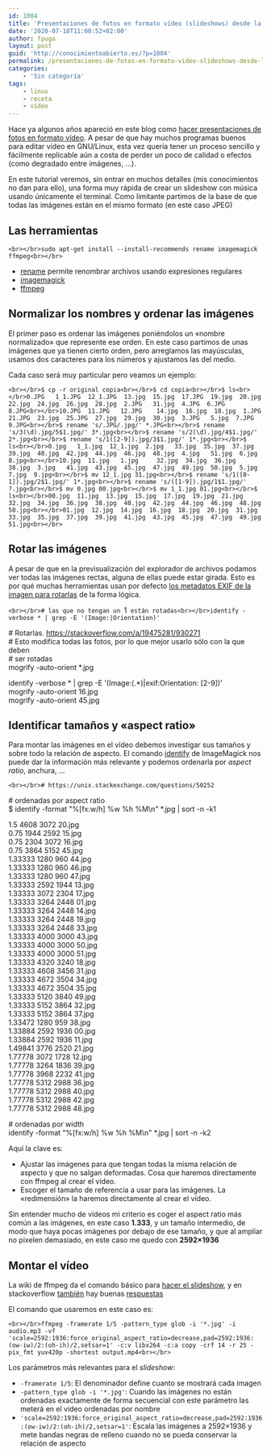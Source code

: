 ```yaml
---
id: 1004
title: 'Presentaciones de fotos en formato vídeo (slideshows) desde la línea de comandos'
date: '2020-07-18T11:00:52+02:00'
author: fpuga
layout: post
guid: 'http://conocimientoabierto.es/?p=1004'
permalink: /presentaciones-de-fotos-en-formato-video-slideshows-desde-la-linea-de-comandos/1004/
categories:
    - 'Sin categoría'
tags:
    - linux
    - receta
    - vídeo
---
```


Hace ya algunos años apareció en este blog como [hacer presentaciones de fotos en formato vídeo](http://conocimientoabierto.es/hacer-presentaciones-de-fotos-en-formato-video/35/). A pesar de que hay muchos programas buenos para editar vídeo en GNU/Linux, esta vez quería tener un proceso sencillo y fácilmente replicable aún a costa de perder un poco de calidad o efectos (como degradado entre imágenes, …).

En este tutorial veremos, sin entrar en muchos detalles (mis conocimientos no dan para ello), una forma muy rápida de crear un slideshow con música usando únicamente el terminal. Como limitante partimos de la base de que todas las imágenes están en el mismo formato (en este caso JPEG)

## Las herramientas

`<br></br>sudo apt-get install --install-recommends rename imagemagick ffmpeg<br></br>`

- [rename](https://www.howtogeek.com/423214/how-to-use-the-rename-command-on-linux/) permite renombrar archivos usando expresiones regulares
- [imagemagick](https://imagemagick.org)
- [ffmpeg](https://ffmpeg.org/)

## Normalizar los nombres y ordenar las imágenes

El primer paso es ordenar las imágenes poniéndolos un «nombre normalizado» que represente ese orden. En este caso partimos de unas imágenes que ya tienen cierto orden, pero arreglamos las mayúsculas, usamos dos caracteres para los números y ajustamos las del medio.

Cada caso será muy particular pero veamos un ejemplo:

`<br></br>$ cp -r original copia<br></br>$ cd copia<br></br>$ ls<br></br>0.JPG   1_1.JPG  12_1.JPG  13.jpg  15.jpg  17.JPG  19.jpg  20.jpg  22.jpg  24.jpg  26.jpg  28.jpg  2.JPG   31.jpg  4.JPG  6.JPG  8.JPG<br></br>10.JPG  11.JPG   12.JPG    14.jpg  16.jpg  18.jpg  1.JPG   21.JPG  23.jpg  25.JPG  27.jpg  29.jpg  30.jpg  3.JPG   5.jpg  7.JPG  9.JPG<br></br>$ rename 's/.JPG/.jpg/' *.JPG<br></br>$ rename 's/3(\d).jpg/5$1.jpg/' 3*.jpg<br></br>$ rename 's/2(\d).jpg/4$1.jpg/' 2*.jpg<br></br>$ rename 's/1([2-9]).jpg/3$1.jpg/' 1*.jpg<br></br>$ ls<br></br>0.jpg   1_1.jpg  12_1.jpg  2.jpg   33.jpg  35.jpg  37.jpg  39.jpg  40.jpg  42.jpg  44.jpg  46.jpg  48.jpg  4.jpg   51.jpg  6.jpg  8.jpg<br></br>10.jpg  11.jpg   1.jpg     32.jpg  34.jpg  36.jpg  38.jpg  3.jpg   41.jpg  43.jpg  45.jpg  47.jpg  49.jpg  50.jpg  5.jpg   7.jpg  9.jpg<br></br>$ mv 12_1.jpg 31.jpg<br></br>$ rename 's/1([0-1]).jpg/2$1.jpg/' 1*.jpg<br></br>$ rename 's/([1-9]).jpg/1$1.jpg/' ?.jpg<br></br>$ mv 0.jpg 00.jpg<br></br>$ mv 1_1.jpg 01.jpg<br></br>$ ls<br></br>00.jpg  11.jpg  13.jpg  15.jpg  17.jpg  19.jpg  21.jpg  32.jpg  34.jpg  36.jpg  38.jpg  40.jpg  42.jpg  44.jpg  46.jpg  48.jpg  50.jpg<br></br>01.jpg  12.jpg  14.jpg  16.jpg  18.jpg  20.jpg  31.jpg  33.jpg  35.jpg  37.jpg  39.jpg  41.jpg  43.jpg  45.jpg  47.jpg  49.jpg  51.jpg<br></br>`

## Rotar las imágenes

A pesar de que en la previsualización del explorador de archivos podamos ver todas las imágenes rectas, alguna de ellas puede estar girada. Esto es por qué muchas herramientas usan por defecto [los metadatos EXIF de la imagen para rotarlas](https://jdhao.github.io/2019/07/31/image_rotation_exif_info/) de la forma lógica.

`<br></br># las que no tengan un `1` están rotadas<br></br>identify -verbose * | grep -E '(Image:|Orientation)'`

\# Rotarlas. https://stackoverflow.com/a/19475281/930271  
\# Esto modifica todas las fotos, por lo que mejor usarlo sólo con la que deben  
\# ser rotadas  
mogrify -auto-orient \*.jpg

identify -verbose \* | grep -E '(Image:(.\*)|exif:Orientation: \[2-9\])'  
mogrify -auto-orient 16.jpg  
mogrify -auto-orient 45.jpg

## Identificar tamaños y «aspect ratio»

Para montar las imágenes en el vídeo debemos investigar sus tamaños y sobre todo la relación de aspecto. El comando [identify](https://imagemagick.org/script/identify.php) de ImageMagick nos puede dar la información más relevante y podemos ordenarla por *aspect ratio*, anchura, …

`<br></br># https://unix.stackexchange.com/questions/50252`

\# ordenadas por aspect ratio  
$ identify -format "%\[fx:w/h\] %w %h %M\\n" \*.jpg | sort -n -k1

1.5 4608 3072 20.jpg  
0.75 1944 2592 15.jpg  
0.75 2304 3072 16.jpg  
0.75 3864 5152 45.jpg  
1.33333 1280 960 44.jpg  
1.33333 1280 960 46.jpg  
1.33333 1280 960 47.jpg  
1.33333 2592 1944 13.jpg  
1.33333 3072 2304 17.jpg  
1.33333 3264 2448 01.jpg  
1.33333 3264 2448 14.jpg  
1.33333 3264 2448 19.jpg  
1.33333 3264 2448 33.jpg  
1.33333 4000 3000 43.jpg  
1.33333 4000 3000 50.jpg  
1.33333 4000 3000 51.jpg  
1.33333 4320 3240 18.jpg  
1.33333 4608 3456 31.jpg  
1.33333 4672 3504 34.jpg  
1.33333 4672 3504 35.jpg  
1.33333 5120 3840 49.jpg  
1.33333 5152 3864 32.jpg  
1.33333 5152 3864 37.jpg  
1.33472 1280 959 38.jpg  
1.33884 2592 1936 00.jpg  
1.33884 2592 1936 11.jpg  
1.49841 3776 2520 21.jpg  
1.77778 3072 1728 12.jpg  
1.77778 3264 1836 39.jpg  
1.77778 3968 2232 41.jpg  
1.77778 5312 2988 36.jpg  
1.77778 5312 2988 40.jpg  
1.77778 5312 2988 42.jpg  
1.77778 5312 2988 48.jpg

\# ordenadas por width  
identify -format "%\[fx:w/h\] %w %h %M\\n" \*.jpg | sort -n -k2

Aquí la clave es:

- Ajustar las imágenes para que tengan todas la misma relación de aspecto y que no salgan deformadas. Cosa que haremos directamente con ffmpeg al crear el vídeo.
- Escoger el tamaño de referencia a usar para las imágenes. La «redimensión» la haremos directamente al crear el vídeo.

Sin entender mucho de vídeos mi criterio es coger el aspect ratio más común a las imágenes, en este caso **1.333**, y un tamaño intermedio, de modo que haya pocas imágenes por debajo de ese tamaño, y que al ampliar no pixelen demasiado, en este caso me quedo con **2592×1936**

## Montar el vídeo

La wiki de ffmpeg da el comando básico para [hacer el slideshow](https://trac.ffmpeg.org/wiki/Slideshow), y en stackoverflow [también](https://stackoverflow.com/questions/24961127/how-to-create-a-video-from-images-with-ffmpeg) hay buenas [respuestas](https://stackoverflow.com/questions/44634765/ffmpeg-aspect-ratio-of-image-in-a-slideshow)

El comando que usaremos en este caso es:

`<br></br>ffmpeg -framerate 1/5 -pattern_type glob -i '*.jpg' -i audio.mp3 -vf 'scale=2592:1936:force_original_aspect_ratio=decrease,pad=2592:1936:(ow-iw)/2:(oh-ih)/2,setsar=1' -c:v libx264 -c:a copy -crf 14 -r 25 -pix_fmt yuv420p -shortest output.mp4<br></br>`

Los parámetros más relevantes para el *slideshow*:

- `-framerate 1/5`: El denominador define cuanto se mostrará cada imagen
- `-pattern_type glob -i '*.jpg'`: Cuando las imágenes no están ordenadas exactamente de forma secuencial con este parámetro las meterá en el video ordenadas por nombre
- `'scale=2592:1936:force_original_aspect_ratio=decrease,pad=2592:1936:(ow-iw)/2:(oh-ih)/2,setsar=1'`: Escala las imágenes a 2592×1936 y mete bandas negras de relleno cuando no se pueda conservar la relación de aspecto
